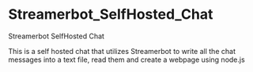 # Streamerbot_SelfHosted_Chat
Streamerbot SelfHosted Chat

This is a self hosted chat that utilizes Streamerbot to write all the chat messages into a text file, read them and create a webpage using node.js
